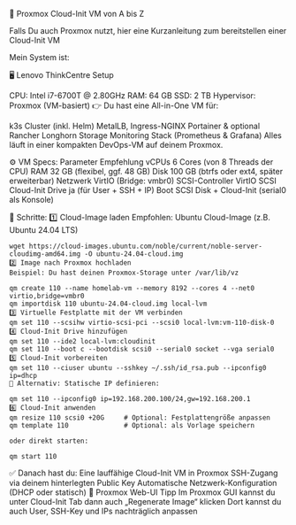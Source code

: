 
🚀 Proxmox Cloud-Init VM von A bis Z

Falls Du auch Proxmox nutzt, hier eine Kurzanleitung zum bereitstellen einer Cloud-Init VM

Mein System ist:

🖥️ Lenovo ThinkCentre Setup

CPU: Intel i7-6700T @ 2.80GHz
RAM: 64 GB
SSD: 2 TB
Hypervisor: Proxmox (VM-basiert)
👉 Du hast eine All-in-One VM für:

k3s Cluster (inkl. Helm)
MetalLB, Ingress-NGINX
Portainer & optional Rancher
Longhorn Storage
Monitoring Stack (Prometheus & Grafana)
Alles läuft in einer kompakten DevOps-VM auf deinem Proxmox.

⚙️ VM Specs:
Parameter	Empfehlung
vCPUs	6 Cores (von 8 Threads der CPU)
RAM	32 GB (flexibel, ggf. 48 GB)
Disk	100 GB (btrfs oder ext4, später erweiterbar)
Netzwerk	VirtIO (Bridge: vmbr0)
SCSI-Controller	VirtIO SCSI
Cloud-Init Drive	ja (für User + SSH + IP)
Boot	SCSI Disk + Cloud-Init (serial0 als Konsole)


🧰 Schritte:
1️⃣ Cloud-Image laden
Empfohlen: Ubuntu Cloud-Image (z.B. Ubuntu 24.04 LTS)
```
wget https://cloud-images.ubuntu.com/noble/current/noble-server-cloudimg-amd64.img -O ubuntu-24.04-cloud.img
2️⃣ Image nach Proxmox hochladen
Beispiel: Du hast deinen Proxmox-Storage unter /var/lib/vz

qm create 110 --name homelab-vm --memory 8192 --cores 4 --net0 virtio,bridge=vmbr0
qm importdisk 110 ubuntu-24.04-cloud.img local-lvm
3️⃣ Virtuelle Festplatte mit der VM verbinden
qm set 110 --scsihw virtio-scsi-pci --scsi0 local-lvm:vm-110-disk-0
4️⃣ Cloud-Init Drive hinzufügen
qm set 110 --ide2 local-lvm:cloudinit
qm set 110 --boot c --bootdisk scsi0 --serial0 socket --vga serial0
5️⃣ Cloud-Init vorbereiten
qm set 110 --ciuser ubuntu --sshkey ~/.ssh/id_rsa.pub --ipconfig0 ip=dhcp
🔄 Alternativ: Statische IP definieren:

qm set 110 --ipconfig0 ip=192.168.200.100/24,gw=192.168.200.1
6️⃣ Cloud-Init anwenden
qm resize 110 scsi0 +20G     # Optional: Festplattengröße anpassen
qm template 110              # Optional: als Vorlage speichern

oder direkt starten:

qm start 110
```
✅ Danach hast du:
Eine lauffähige Cloud-Init VM in Proxmox
SSH-Zugang via deinem hinterlegten Public Key
Automatische Netzwerk-Konfiguration (DHCP oder statisch)
📝 Proxmox Web-UI Tipp
Im Proxmox GUI kannst du unter Cloud-Init Tab dann auch „Regenerate Image“ klicken
Dort kannst du auch User, SSH-Key und IPs nachträglich anpassen
